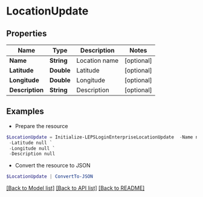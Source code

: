 # LocationUpdate
## Properties

Name | Type | Description | Notes
------------ | ------------- | ------------- | -------------
**Name** | **String** | Location name | [optional] 
**Latitude** | **Double** | Latitude | [optional] 
**Longitude** | **Double** | Longitude | [optional] 
**Description** | **String** | Description | [optional] 

## Examples

- Prepare the resource
```powershell
$LocationUpdate = Initialize-LEPSLoginEnterpriseLocationUpdate  -Name null `
 -Latitude null `
 -Longitude null `
 -Description null
```

- Convert the resource to JSON
```powershell
$LocationUpdate | ConvertTo-JSON
```

[[Back to Model list]](../README.md#documentation-for-models) [[Back to API list]](../README.md#documentation-for-api-endpoints) [[Back to README]](../README.md)


